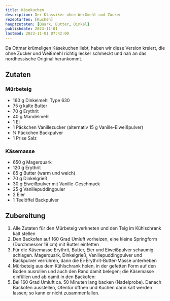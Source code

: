 ```yaml
---
title: Käsekuchen
description: Der Klassiker ohne Weißmehl und Zucker
rezeptarten: [Kuchen]
hauptzutaten: [Quark, Butter, Dinkel]
publishdate: 2023-11-01
lastmod: 2023-11-01 07:42:00
---
```


Da Ottmar krümeligen Käsekuchen liebt, haben wir diese Version kreiert, die ohne Zucker und Weißmehl richtig lecker schmeckt und nah an das nordhessische Original herankommt.

## Zutaten

### Mürbeteig

- 160 g Dinkelmehl Type 630
- 75 g kalte Butter
- 70 g Erythrit
- 40 g Mandelmehl
- 1 Ei
- 1 Päckchen Vanillezucker (alternativ 15 g Vanille-Eiweißpulver)
- ¼ Päckchen Backpulver
- 1 Prise Salz


### Käsemasse

- 650 g Magerquark
- 120 g Erythrit
- 85 g Butter (warm und weich)
- 70 g Dinkelgrieß
- 30 g Eiweißpulver mit Vanille-Geschmack
- 25 g Vanillepuddingpuler
- 2 Eier
- 1 Teelöffel Backpulver

## Zubereitung

1. Alle Zutaten für den Mürbeteig verkneten und den Teig im Kühlschrank kalt stellen
2. Den Backofen auf 160 Grad Umluft vorheizen, eine kleine Springform (Durchmesser 19 cm) mit Butter einfetten
3. Für die Käsemasse Erythrit, Butter, Eier und Eiweißpulver schaumig schlagen. Magerquark, Dinkelgrieß, Vanillepuddingpulver und Backpulver verrühren, dann die Ei-Erythrit-Butter-Masse unterheben
4. Mürbeteig aus dem Kühlschrank holen, in der gefetten Form auf den Boden ausrollen und auch den Rand  damit belegen; die Käsemasse einfüllen und ab damit in den Backofen:
5. Bei 160 Grad Umluft ca. 50 Minuten lang backen (Nadelprobe). Danach Backofen ausstellen, Ofentür öffnen und Kuchen darin kalt werden lassen; so kann er nicht zusammenfallen.